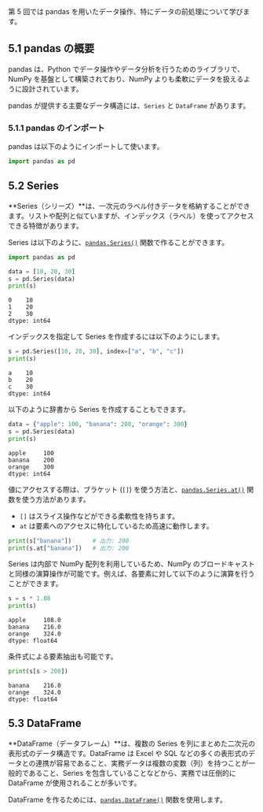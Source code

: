 第 5 回では pandas を用いたデータ操作、特にデータの前処理について学びます。

## 5.1 pandas の概要

pandas は、Python でデータ操作やデータ分析を行うためのライブラリで、NumPy を基盤として構築されており、NumPy よりも柔軟にデータを扱えるように設計されています。

pandas が提供する主要なデータ構造には、`Series` と `DataFrame` があります。

### 5.1.1 pandas のインポート

pandas は以下のようにインポートして使います。

```python
import pandas as pd
```

## 5.2 Series

**Series（シリーズ）**は、一次元のラベル付きデータを格納することができます。リストや配列と似ていますが、インデックス（ラベル）を使ってアクセスできる特徴があります。

Series は以下のように、[`pandas.Series()`](https://pandas.pydata.org/docs/reference/api/pandas.Series.html) 関数で作ることができます。

```python title="リストから Series の作成"
import pandas as pd

data = [10, 20, 30]
s = pd.Series(data)
print(s)
```

```title="Output"
0    10
1    20
2    30
dtype: int64
```

インデックスを指定して Series を作成するには以下のようにします。

```python title="インデックスを指定した Series の作成"
s = pd.Series([10, 20, 30], index=["a", "b", "c"])
print(s)
```

```title="Output"
a    10
b    20
c    30
dtype: int64
```

以下のように辞書から Series を作成することもできます。

```python title="辞書から Series の作成"
data = {"apple": 100, "banana": 200, "orange": 300}
s = pd.Series(data)
print(s)
```

```title="Output"
apple     100
banana    200
orange    300
dtype: int64
```

値にアクセスする際は、ブラケット (`[]`) を使う方法と、[`pandas.Series.at()`](https://pandas.pydata.org/docs/reference/api/pandas.Series.at.html) 関数を使う方法があります。

- `[]` はスライス操作などができる柔軟性を持ちます。
- `at` は要素へのアクセスに特化しているため高速に動作します。

```python title="Series の値へのアクセス"
print(s["banana"])      # 出力: 200
print(s.at["banana"])   # 出力: 200
```

Series は内部で NumPy 配列を利用しているため、NumPy のブロードキャストと同様の演算操作が可能です。例えば、各要素に対して以下のように演算を行うことができます。

```python title="Series の要素に対する演算（消費税計算）"
s = s * 1.08
print(s)
```

```title="Output"
apple     108.0
banana    216.0
orange    324.0
dtype: float64
```

条件式による要素抽出も可能です。

```python title="Series における要素の抽出"
print(s[s > 200])
```

```title="Output"
banana    216.0
orange    324.0
dtype: float64
```

## 5.3 DataFrame

**DataFrame（データフレーム）**は、複数の Series を列にまとめた二次元の表形式のデータ構造です。DataFrame は Excel や SQL などの多くの表形式のデータとの連携が容易であること、実務データは複数の変数（列）を持つことが一般的であること、Series を包含していることなどから、実務では圧倒的に DataFrame が使用されることが多いです。

DataFrame を作るためには、[`pandas.DataFrame()`](https://pandas.pydata.org/docs/reference/api/pandas.DataFrame.html) 関数を使用します。

```python

```
